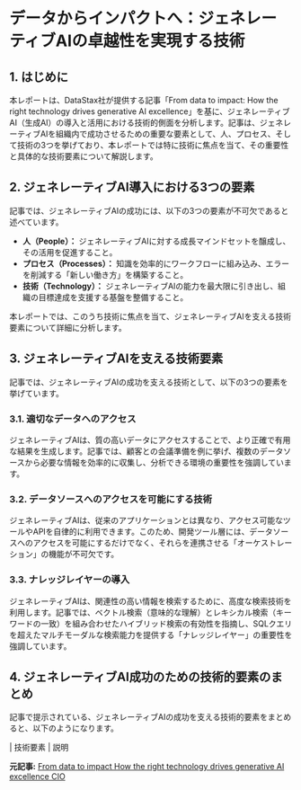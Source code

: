 # データからインパクトへ：ジェネレーティブAIの卓越性を実現する技術

## 1. はじめに

本レポートは、DataStax社が提供する記事「From data to impact: How the right technology drives generative AI excellence」を基に、ジェネレーティブAI（生成AI）の導入と活用における技術的側面を分析します。記事は、ジェネレーティブAIを組織内で成功させるための重要な要素として、人、プロセス、そして技術の3つを挙げており、本レポートでは特に技術に焦点を当て、その重要性と具体的な技術要素について解説します。

## 2. ジェネレーティブAI導入における3つの要素

記事では、ジェネレーティブAIの成功には、以下の3つの要素が不可欠であると述べています。

* **人（People）：** ジェネレーティブAIに対する成長マインドセットを醸成し、その活用を促進すること。
* **プロセス（Processes）：** 知識を効率的にワークフローに組み込み、エラーを削減する「新しい働き方」を構築すること。
* **技術（Technology）：** ジェネレーティブAIの能力を最大限に引き出し、組織の目標達成を支援する基盤を整備すること。

本レポートでは、このうち技術に焦点を当て、ジェネレーティブAIを支える技術要素について詳細に分析します。

## 3. ジェネレーティブAIを支える技術要素

記事では、ジェネレーティブAIの成功を支える技術として、以下の3つの要素を挙げています。

### 3.1. 適切なデータへのアクセス

ジェネレーティブAIは、質の高いデータにアクセスすることで、より正確で有用な結果を生成します。記事では、顧客との会議準備を例に挙げ、複数のデータソースから必要な情報を効率的に収集し、分析できる環境の重要性を強調しています。

### 3.2. データソースへのアクセスを可能にする技術

ジェネレーティブAIは、従来のアプリケーションとは異なり、アクセス可能なツールやAPIを自律的に利用できます。このため、開発ツール層には、データソースへのアクセスを可能にするだけでなく、それらを連携させる「オーケストレーション」の機能が不可欠です。

### 3.3. ナレッジレイヤーの導入

ジェネレーティブAIは、関連性の高い情報を検索するために、高度な検索技術を利用します。記事では、ベクトル検索（意味的な理解）とレキシカル検索（キーワードの一致）を組み合わせたハイブリッド検索の有効性を指摘し、SQLクエリを超えたマルチモーダルな検索能力を提供する「ナレッジレイヤー」の重要性を強調しています。

## 4. ジェネレーティブAI成功のための技術的要素のまとめ

記事で提示されている、ジェネレーティブAIの成功を支える技術的要素をまとめると、以下のようになります。

| 技術要素 | 説明 

**元記事:** [From data to impact How the right technology drives generative AI excellence CIO](https://www.cio.com/article/3852540/from-data-to-impact-how-the-right-technology-drives-generative-ai-excellence.html)